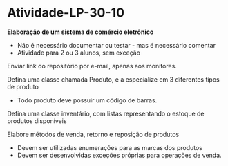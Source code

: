 # Atividade-LP-30-10

**Elaboração de um sistema de comércio eletrônico**
* Não é necessário documentar ou testar - mas é necessário comentar
* Atividade para 2 ou 3 alunos, sem exceção

Enviar link do repositório por e-mail, apenas aos monitores.

Defina uma classe chamada Produto, e a especialize em 3 diferentes tipos de produto
* Todo produto deve possuir um código de barras.

Defina uma classe inventário, com listas representando o estoque de produtos disponíveis

Elabore métodos de venda, retorno e reposição de produtos
* Devem ser utilizadas enumerações para as marcas dos produtos
* Devem ser desenvolvidas exceções próprias para operações de venda.
